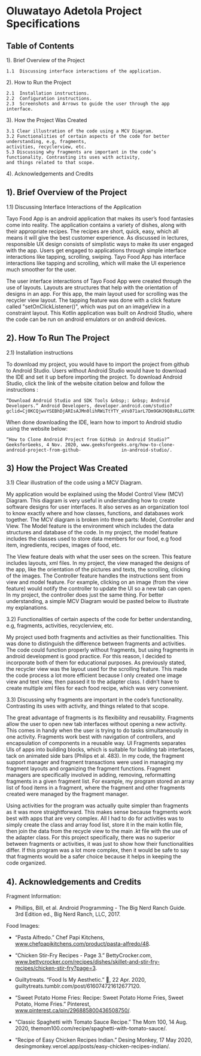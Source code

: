 # Oluwatayo Adetola Project Specifications


## Table of Contents 

1). Brief Overview of the Project 

    1.1  Discussing interface interactions of the application.

2). How to Run the Project 

    2.1  Installation instructions.
    2.2  Configuration instructions.
    2.3  Screenshots and Arrows to guide the user through the app interface. 

3). How the Project Was Created

	3.1 Clear illustration of the code using a MCV Diagram.
    3.2 Functionalities of certain aspects of the code for better understanding, e.g, fragments, 
    activities, recyclerview, etc.
    5.3 Discussing why fragments are important in the code’s functionality. Contrasting its uses with activity, 
    and things related to that scope.  

4). Acknowledgements and Credits

 
## 1). Brief Overview of the Project  

1.1)   Discussing Interface Interactions of the Application

Tayo Food App is an android application that makes its user’s food fantasies come into reality. The application contains a variety of dishes, along with their appropriate recipes. The recipes are short, quick, easy, which all means it will give the best customer experience. As discussed in lectures, responsible UX design consists of simplistic ways to make its user engaged with the app. Users get engaged to applications through simple interface interactions like tapping, scrolling, swiping. Tayo Food App has interface interactions like tapping and scrolling, which will make the UI experience much smoother for the user. 

The user interface interactions of Tayo Food App were created through the use of layouts. Layouts are structures that help with the orientation of designs in an app. For this app, the main layout used for scrolling was the recycler view layout. The tapping feature was done with a click feature called "setOnClickListener()", which was put on an imageView in a constraint layout. This Kotlin application was built on Android Studio, where the code can be run on android emulators or on android devices.


## 2). How To Run The Project 

2.1)  Installation instructions

To download my project, you would have to import the project from github to Android Studio. Users without Android Studio would have to download the IDE and set it up before importing the project. To download Android Studio, click the link of the website citation below and follow the instructions : 

    “Download Android Studio and SDK Tools &nbsp;: &nbsp; Android Developers.” Android Developers, developer.android.com/studio?gclid=Cj0KCQjwvYSEBhDjARIsAJMn0lihRWiTtYTY_eVs071arL7Dm9GHJ9Q8sRLLGUTMi3AowNpA_33WrAQaAhPrEALw_wcB&amp;gclsrc=aw.ds. 

When done downloading the IDE, learn how to import to Android studio using the website below:

    “How to Clone Android Project from GitHub in Android Studio?” GeeksforGeeks, 4 Nov. 2020, www.geeksforgeeks.org/how-to-clone-android-project-from-github-               in-android-studio/. 
    
## 3) How the Project Was Created


3.1)    Clear illustration of the code using a MCV Diagram.

My application would be explained using the Model Control View (MCV) Diagram. This diagram is very useful in understanding how to create software designs for user interfaces. It also serves as an organization tool to know exactly where and how classes, functions, and databases work together. The MCV diagram is broken into three parts: Model, Controller and View. The Model feature is the environment which includes the data structures and database of the code. In my project, the model feature includes the classes used to store data members for our food, e.g food item, ingredients, recipes, images of food, etc. 

The View feature deals with what the user sees on the screen. This feature includes layouts, xml files. In my project, the view managed the designs of the app, like the orientation of the pictures and texts, the scrolling, clicking of the images. The Controller feature handles the instructions sent from view and model feature. For example, clicking on an image (from the view feature) would notify the controller to update the UI so a new tab can open. In my project, the controller does just the same thing. For better understanding, a simple MCV Diagram would be pasted below to illustrate my explanations. 


3.2)    Functionalities of certain aspects of the code for better understanding, e.g, fragments, activities, recyclerview, etc.

My project used both fragments and activities as their functionalities. This was done to distinguish the difference between fragments and activities. The code could function properly without fragments, but using fragments in android development is good practice. For this reason, I decided to incorporate both of them for educational purposes. As previously stated, the recycler view was the layout used for the scrolling feature. This made the code process a lot more efficient because I only created one image view and text view, then passed it to the adapter class. I didn’t have to create multiple xml files for each food recipe, which was very convenient.  

3.3)    Discussing why fragments are important in the code’s functionality. Contrasting its uses with activity, and things related to that scope. 

The great advantage of fragments is its flexibility and reusability. Fragments allow the user to open new tab interfaces without opening a new activity. This comes in handy when the user is trying to do tasks simultaneously in one activity. Fragments work best with navigation of controllers, and encapsulation of components in a reusable way. UI Fragments separates UIs of apps into building blocks, which is suitable for building tab interfaces, tack on animated side bars (Philips et al. 483).  In my code, the fragment support manager and fragment transactions were used in managing my fragment layouts and organizing the fragment functions. Fragment managers are specifically involved in adding, removing, reformatting fragments in a given fragment list. For example, my program stored an array list of food items in a fragment, where the fragment and other fragments created were managed by the fragment manager. 

Using activities for the program was actually quite simpler than fragments as it was more straightforward. This makes sense because fragments work best with apps that are very complex. All I had to do for activities was to simply create the class and array food list, store it in the main kotlin file, then join the data from the recycle view to the main .kt file with the use of the adapter class. For this project specifically, there was no superior between fragments or activities, it was just to show how their functionalities differ. If this program was a lot more complex, then it would be safe to say that fragments would be a safer choice because it helps in keeping the code organized. 



## 4).    Acknowledgements and Credits 
Fragment Information:

- Phillips, Bill, et al. Android Programming - The Big Nerd Ranch Guide. 3rd Edition ed., Big Nerd Ranch, LLC, 2017. 



Food Images:

- “Pasta Alfredo.” Chef Papi Kitchens, www.chefpapikitchens.com/product/pasta-alfredo/48. 

- “Chicken Stir-Fry Recipes - Page 3.” BettyCrocker.com, www.bettycrocker.com/recipes/dishes/skillet-and-stir-fry-recipes/chicken-stir-fry?page=3. 

- Guiltytreats. “Food Is My Aesthetic.” 🍦, 22 Apr. 2020, guiltytreats.tumblr.com/post/616074721612677120. 

- “Sweet Potato Home Fries: Recipe: Sweet Potato Home Fries, Sweet Potato, Home Fries.” Pinterest, www.pinterest.ca/pin/296885800436508750/. 

- “Classic Spaghetti with Tomato Sauce Recipe.” The Mom 100, 14 Aug. 2020, themom100.com/recipe/spaghetti-with-tomato-sauce/. 

- “Recipe of Easy Chicken Recipes Indian.” Desing Monkey, 17 May 2020, desingmonkey.vercel.app/posts/easy-chicken-recipes-indian/. 
